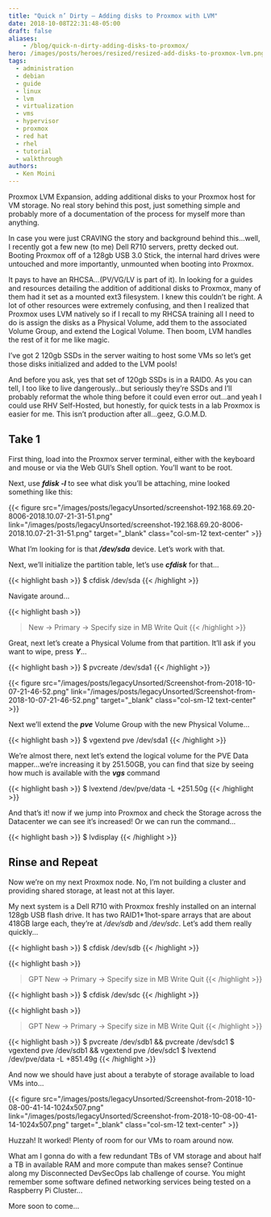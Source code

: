 ```yaml
---
title: "Quick n’ Dirty – Adding disks to Proxmox with LVM"
date: 2018-10-08T22:31:48-05:00
draft: false
aliases:
    - /blog/quick-n-dirty-adding-disks-to-proxmox/
hero: /images/posts/heroes/resized/resized-add-disks-to-proxmox-lvm.png
tags: 
  - administration
  - debian
  - guide
  - linux
  - lvm
  - virtualization
  - vms
  - hypervisor
  - proxmox
  - red hat
  - rhel
  - tutorial
  - walkthrough
authors:
  - Ken Moini
---
```


Proxmox LVM Expansion, adding additional disks to your Proxmox host for VM storage.  No real story behind this post, just something simple and probably more of a documentation of the process for myself more than anything.

In case you were just CRAVING the story and background behind this…well, I recently got a few new (to me) Dell R710 servers, pretty decked out.  Booting Proxmox off of a 128gb USB 3.0 Stick, the internal hard drives were untouched and more importantly, unmounted when booting into Proxmox.

It pays to have an RHCSA…(PV/VG/LV is part of it).  In looking for a guides and resources detailing the addition of additional disks to Proxmox, many of them had it set as a mounted ext3 filesystem.  I knew this couldn’t be right.  A lot of other resources were extremely confusing, and then I realized that Proxmox uses LVM natively so if I recall to my RHCSA training all I need to do is assign the disks as a Physical Volume, add them to the associated Volume Group, and extend the Logical Volume.  Then boom, LVM handles the rest of it for me like magic.

I’ve got 2 120gb SSDs in the server waiting to host some VMs so let’s get those disks initialized and added to the LVM pools!

And before you ask, yes that set of 120gb SSDs is in a RAID0.  As you can tell, I too like to live dangerously…but seriously they’re SSDs and I’ll probably reformat the whole thing before it could even error out…and yeah I could use RHV Self-Hosted, but honestly, for quick tests in a lab Proxmox is easier for me.  This isn’t production after all…geez, G.O.M.D.

## Take 1

First thing, load into the Proxmox server terminal, either with the keyboard and mouse or via the Web GUI’s Shell option.  You’ll want to be root.

Next, use ***fdisk -l*** to see what disk you’ll be attaching, mine looked something like this:

{{< figure src="/images/posts/legacyUnsorted/screenshot-192.168.69.20-8006-2018.10.07-21-31-51.png" link="/images/posts/legacyUnsorted/screenshot-192.168.69.20-8006-2018.10.07-21-31-51.png" target="_blank" class="col-sm-12 text-center" >}}

What I’m looking for is that ***/dev/sda*** device.  Let’s work with that.

Next, we’ll initialize the partition table, let’s use ***cfdisk*** for that...

{{< highlight bash >}}
$ cfdisk /dev/sda
{{< /highlight >}}

Navigate around...

{{< highlight bash >}}
> New -> Primary -> Specify size in MB
> Write
> Quit
{{< /highlight >}}

Great, next let’s create a Physical Volume from that partition.  It’ll ask if you want to wipe, press ***Y***...

{{< highlight bash >}}
$ pvcreate /dev/sda1
{{< /highlight >}}

{{< figure src="/images/posts/legacyUnsorted/Screenshot-from-2018-10-07-21-46-52.png" link="/images/posts/legacyUnsorted/Screenshot-from-2018-10-07-21-46-52.png" target="_blank" class="col-sm-12 text-center" >}}

Next we’ll extend the ***pve*** Volume Group with the new Physical Volume…

{{< highlight bash >}}
$ vgextend pve /dev/sda1
{{< /highlight >}}

We’re almost there, next let’s extend the logical volume for the PVE Data mapper…we’re increasing it by 251.50GB, you can find that size by seeing how much is available with the ***vgs*** command

{{< highlight bash >}}
$ lvextend /dev/pve/data -L +251.50g
{{< /highlight >}}

And that’s it! now if we jump into Proxmox and check the Storage across the Datacenter we can see it’s increased!  Or we can run the command...

{{< highlight bash >}}
$ lvdisplay
{{< /highlight >}}

## Rinse and Repeat

Now we’re on my next Proxmox node.  No, I’m not building a cluster and providing shared storage, at least not at this layer.

My next system is a Dell R710 with Proxmox freshly installed on an internal 128gb USB flash drive.  It has two RAID1+1hot-spare arrays that are about 418GB large each, they’re at */dev/sdb* and */dev/sdc*.  Let’s add them really quickly...

{{< highlight bash >}}
$ cfdisk /dev/sdb
{{< /highlight >}}

{{< highlight bash >}}
> GPT
> New -> Primary -> Specify size in MB
> Write
> Quit
{{< /highlight >}}

{{< highlight bash >}}
$ cfdisk /dev/sdc
{{< /highlight >}}

{{< highlight bash >}}
> GPT
> New -> Primary -> Specify size in MB
> Write
> Quit
{{< /highlight >}}

{{< highlight bash >}}
$ pvcreate /dev/sdb1 && pvcreate /dev/sdc1
$ vgextend pve /dev/sdb1 && vgextend pve /dev/sdc1
$ lvextend /dev/pve/data -L +851.49g
{{< /highlight >}}

And now we should have just about a terabyte of storage available to load VMs into...

{{< figure src="/images/posts/legacyUnsorted/Screenshot-from-2018-10-08-00-41-14-1024x507.png" link="/images/posts/legacyUnsorted/Screenshot-from-2018-10-08-00-41-14-1024x507.png" target="_blank" class="col-sm-12 text-center" >}}

Huzzah!  It worked!  Plenty of room for our VMs to roam around now.

What am I gonna do with a few redundant TBs of VM storage and about half a TB in available RAM and more compute than makes sense?  Continue along my Disconnected DevSecOps lab challenge of course.  You might remember some software defined networking services being tested on a Raspberry Pi Cluster...

More soon to come...
